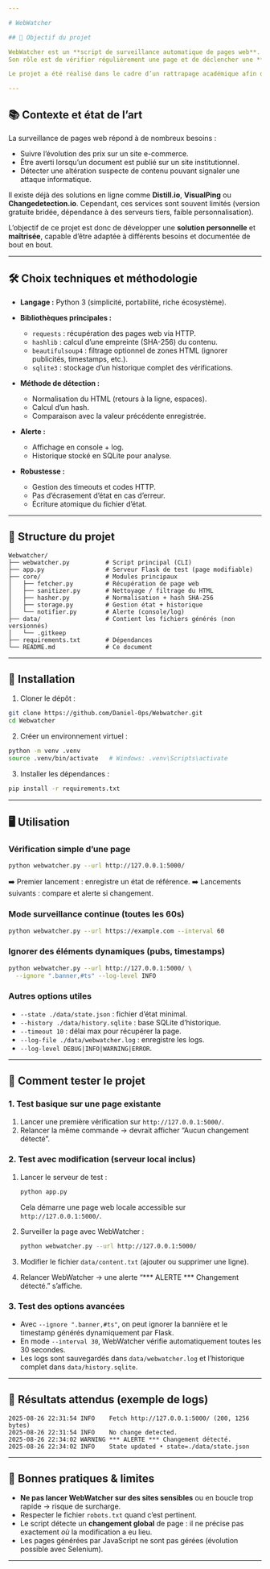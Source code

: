 ```yaml
---

# WebWatcher

## 🎯 Objectif du projet

WebWatcher est un **script de surveillance automatique de pages web**.
Son rôle est de vérifier régulièrement une page et de déclencher une **alerte** si son contenu a été modifié.

Le projet a été réalisé dans le cadre d’un rattrapage académique afin de montrer la mise en place d’un outil simple mais robuste, mêlant **programmation Python**, **méthodes de détection de changements** et **bonnes pratiques de cybersécurité**.

---
```


## 📚 Contexte et état de l’art

La surveillance de pages web répond à de nombreux besoins :

* Suivre l’évolution des prix sur un site e-commerce.
* Être averti lorsqu’un document est publié sur un site institutionnel.
* Détecter une altération suspecte de contenu pouvant signaler une attaque informatique.

Il existe déjà des solutions en ligne comme **Distill.io**, **VisualPing** ou **Changedetection.io**.
Cependant, ces services sont souvent limités (version gratuite bridée, dépendance à des serveurs tiers, faible personnalisation).

L’objectif de ce projet est donc de développer une **solution personnelle** et **maîtrisée**, capable d’être adaptée à différents besoins et documentée de bout en bout.

---

## 🛠️ Choix techniques et méthodologie

* **Langage :** Python 3 (simplicité, portabilité, riche écosystème).
* **Bibliothèques principales :**

  * `requests` : récupération des pages web via HTTP.
  * `hashlib` : calcul d’une empreinte (SHA-256) du contenu.
  * `beautifulsoup4` : filtrage optionnel de zones HTML (ignorer publicités, timestamps, etc.).
  * `sqlite3` : stockage d’un historique complet des vérifications.
* **Méthode de détection :**

  * Normalisation du HTML (retours à la ligne, espaces).
  * Calcul d’un hash.
  * Comparaison avec la valeur précédente enregistrée.
* **Alerte :**

  * Affichage en console + log.
  * Historique stocké en SQLite pour analyse.
* **Robustesse :**

  * Gestion des timeouts et codes HTTP.
  * Pas d’écrasement d’état en cas d’erreur.
  * Écriture atomique du fichier d’état.

---

## 📂 Structure du projet

```
Webwatcher/
├── webwatcher.py          # Script principal (CLI)
├── app.py                 # Serveur Flask de test (page modifiable)
├── core/                  # Modules principaux
│   ├── fetcher.py         # Récupération de page web
│   ├── sanitizer.py       # Nettoyage / filtrage du HTML
│   ├── hasher.py          # Normalisation + hash SHA-256
│   ├── storage.py         # Gestion état + historique
│   └── notifier.py        # Alerte (console/log)
├── data/                  # Contient les fichiers générés (non versionnés)
│   └── .gitkeep
├── requirements.txt       # Dépendances
└── README.md              # Ce document
```

---

## 🚀 Installation

1. Cloner le dépôt :

```bash
git clone https://github.com/Daniel-0ps/Webwatcher.git
cd Webwatcher
```

2. Créer un environnement virtuel :

```bash
python -m venv .venv
source .venv/bin/activate   # Windows: .venv\Scripts\activate
```

3. Installer les dépendances :

```bash
pip install -r requirements.txt
```

---

## 🖥️ Utilisation

### Vérification simple d’une page

```bash
python webwatcher.py --url http://127.0.0.1:5000/
```

➡️ Premier lancement : enregistre un état de référence.
➡️ Lancements suivants : compare et alerte si changement.

### Mode surveillance continue (toutes les 60s)

```bash
python webwatcher.py --url https://example.com --interval 60
```

### Ignorer des éléments dynamiques (pubs, timestamps)

```bash
python webwatcher.py --url http://127.0.0.1:5000/ \
  --ignore ".banner,#ts" --log-level INFO
```

### Autres options utiles

* `--state ./data/state.json` : fichier d’état minimal.
* `--history ./data/history.sqlite` : base SQLite d’historique.
* `--timeout 10` : délai max pour récupérer la page.
* `--log-file ./data/webwatcher.log` : enregistre les logs.
* `--log-level DEBUG|INFO|WARNING|ERROR`.

---

## 🔎 Comment tester le projet

### 1. Test basique sur une page existante

1. Lancer une première vérification sur `http://127.0.0.1:5000/`.
2. Relancer la même commande → devrait afficher “Aucun changement détecté”.

### 2. Test avec modification (serveur local inclus)

1. Lancer le serveur de test :

   ```bash
   python app.py
   ```

   Cela démarre une page web locale accessible sur `http://127.0.0.1:5000/`.

2. Surveiller la page avec WebWatcher :

   ```bash
   python webwatcher.py --url http://127.0.0.1:5000/
   ```

3. Modifier le fichier `data/content.txt` (ajouter ou supprimer une ligne).

4. Relancer WebWatcher → une alerte “\*\*\* ALERTE \*\*\* Changement détecté.” s’affiche.

### 3. Test des options avancées

* Avec `--ignore ".banner,#ts"`, on peut ignorer la bannière et le timestamp générés dynamiquement par Flask.
* En mode `--interval 30`, WebWatcher vérifie automatiquement toutes les 30 secondes.
* Les logs sont sauvegardés dans `data/webwatcher.log` et l’historique complet dans `data/history.sqlite`.

---

## 📑 Résultats attendus (exemple de logs)

```
2025-08-26 22:31:54 INFO    Fetch http://127.0.0.1:5000/ (200, 1256 bytes)
2025-08-26 22:31:54 INFO    No change detected.
2025-08-26 22:34:02 WARNING *** ALERTE *** Changement détecté.
2025-08-26 22:34:02 INFO    State updated • state=./data/state.json
```

---

## 🔐 Bonnes pratiques & limites

* **Ne pas lancer WebWatcher sur des sites sensibles** ou en boucle trop rapide → risque de surcharge.
* Respecter le fichier `robots.txt` quand c’est pertinent.
* Le script détecte un **changement global** de page : il ne précise pas exactement *où* la modification a eu lieu.
* Les pages générées par JavaScript ne sont pas gérées (évolution possible avec Selenium).

---
